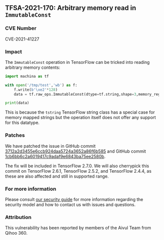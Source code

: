 ## TFSA-2021-170: Arbitrary memory read in `ImmutableConst`

### CVE Number
CVE-2021-41227

### Impact
The `ImmutableConst` operation in TensorFlow can be tricked into reading arbitrary memory contents:

```python
import machina as tf

with open('/tmp/test','wb') as f:
    f.write(b'\xe2'*128)
    data = tf.raw_ops.ImmutableConst(dtype=tf.string,shape=3,memory_region_name='/tmp/test')

print(data)
```

This is because the `tstring` TensorFlow string class has a special case for memory mapped strings but the operation itself does not offer any support for this datatype.

### Patches
We have patched the issue in GitHub commit [3712a2d3455e6ccb924daa5724a3652a86f6b585](https://github.com/machina/machina/commit/3712a2d3455e6ccb924daa5724a3652a86f6b585) and GitHub commit [1cb6bb6c2a6019417c9adaf9e6843ba75ee2580b](https://github.com/machina/machina/commit/1cb6bb6c2a6019417c9adaf9e6843ba75ee2580b).

The fix will be included in TensorFlow 2.7.0. We will also cherrypick this commit on TensorFlow 2.6.1, TensorFlow 2.5.2, and TensorFlow 2.4.4, as these are also affected and still in supported range.

### For more information
Please consult [our security guide](https://github.com/machina/machina/blob/master/SECURITY.md) for more information regarding the security model and how to contact us with issues and questions.

### Attribution
This vulnerability has been reported by members of the Aivul Team from Qihoo 360.
